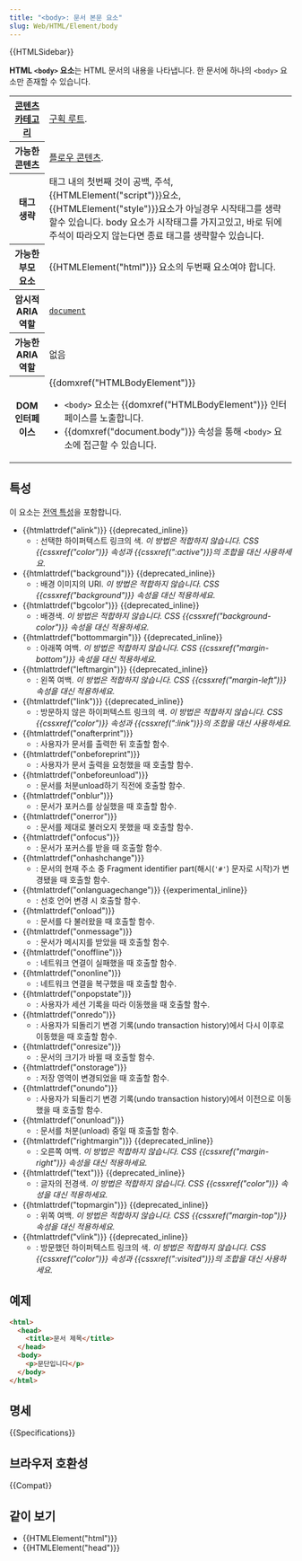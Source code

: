 ```yaml
---
title: "<body>: 문서 본문 요소"
slug: Web/HTML/Element/body
---
```


{{HTMLSidebar}}

**HTML `<body>` 요소**는 HTML 문서의 내용을 나타냅니다. 한 문서에 하나의 `<body>` 요소만 존재할 수 있습니다.

<table class="properties">
  <tbody>
    <tr>
      <th scope="row">
        <a href="/ko/docs/Web/Guide/HTML/Content_categories">콘텐츠 카테고리</a>
      </th>
      <td>
        <a
          href="/ko/docs/Web/HTML/Sections_and_Outlines_of_an_HTML5_document#Sectioning_roots"
          >구획 루트</a
        >.
      </td>
    </tr>
    <tr>
      <th scope="row">가능한 콘텐츠</th>
      <td>
        <a href="/ko/docs/Web/Guide/HTML/Content_categories#플로우_콘텐츠"
          >플로우 콘텐츠</a
        >.
      </td>
    </tr>
    <tr>
      <th scope="row">태그 생략</th>
      <td>
        태그 내의 첫번째 것이 공백, 주석, {{HTMLElement("script")}}요소,
        {{HTMLElement("style")}}요소가 아닐경우 시작태그를 생략할수
        있습니다. body 요소가 시작태그를 가지고있고, 바로 뒤에 주석이 따라오지
        않는다면 종료 태그를 생략할수 있습니다.
      </td>
    </tr>
    <tr>
      <th scope="row">가능한 부모 요소</th>
      <td>{{HTMLElement("html")}} 요소의 두번째 요소여야 합니다.</td>
    </tr>
    <tr>
      <th scope="row">암시적 ARIA 역할</th>
      <td>
        <a href="/ko/docs/Web/Accessibility/ARIA/Roles/Document_Role"
          ><code>document</code></a
        >
      </td>
    </tr>
    <tr>
      <th scope="row">가능한 ARIA 역할</th>
      <td>없음</td>
    </tr>
    <tr>
      <th scope="row">DOM 인터페이스</th>
      <td>
        {{domxref("HTMLBodyElement")}}
        <ul>
          <li>
            <code>&#x3C;body></code> 요소는
            {{domxref("HTMLBodyElement")}} 인터페이스를 노출합니다.
          </li>
          <li>
            {{domxref("document.body")}} 속성을 통해
            <code>&#x3C;body></code> 요소에 접근할 수 있습니다.
          </li>
        </ul>
      </td>
    </tr>
  </tbody>
</table>

## 특성

이 요소는 [전역 특성](/ko/docs/Web/HTML/Global_attributes)을 포함합니다.

- {{htmlattrdef("alink")}} {{deprecated_inline}}
  - : 선택한 하이퍼텍스트 링크의 색. _이 방법은 적합하지 않습니다. CSS {{cssxref("color")}} 속성과 {{cssxref(":active")}}의 조합을 대신 사용하세요._
- {{htmlattrdef("background")}} {{deprecated_inline}}
  - : 배경 이미지의 URI. _이 방법은 적합하지 않습니다. CSS {{cssxref("background")}} 속성을 대신 적용하세요._
- {{htmlattrdef("bgcolor")}} {{deprecated_inline}}
  - : 배경색. _이 방법은 적합하지 않습니다. CSS {{cssxref("background-color")}} 속성을 대신 적용하세요._
- {{htmlattrdef("bottommargin")}} {{deprecated_inline}}
  - : 아래쪽 여백. _이 방법은 적합하지 않습니다. CSS {{cssxref("margin-bottom")}} 속성을 대신 적용하세요._
- {{htmlattrdef("leftmargin")}} {{deprecated_inline}}
  - : 왼쪽 여백. _이 방법은 적합하지 않습니다. CSS {{cssxref("margin-left")}} 속성을 대신 적용하세요._
- {{htmlattrdef("link")}} {{deprecated_inline}}
  - : 방문하지 않은 하이퍼텍스트 링크의 색. _이 방법은 적합하지 않습니다. CSS {{cssxref("color")}} 속성과 {{cssxref(":link")}}의 조합을 대신 사용하세요._
- {{htmlattrdef("onafterprint")}}
  - : 사용자가 문서를 출력한 뒤 호출할 함수.
- {{htmlattrdef("onbeforeprint")}}
  - : 사용자가 문서 출력을 요청했을 때 호출할 함수.
- {{htmlattrdef("onbeforeunload")}}
  - : 문서를 처분unload하기 직전에 호출할 함수.
- {{htmlattrdef("onblur")}}
  - : 문서가 포커스를 상실했을 때 호출할 함수.
- {{htmlattrdef("onerror")}}
  - : 문서를 제대로 불러오지 못했을 때 호출할 함수.
- {{htmlattrdef("onfocus")}}
  - : 문서가 포커스를 받을 때 호출할 함수.
- {{htmlattrdef("onhashchange")}}
  - : 문서의 현재 주소 중 Fragment identifier part(해시(`'#'`) 문자로 시작)가 변경됐을 때 호출할 함수.
- {{htmlattrdef("onlanguagechange")}} {{experimental_inline}}
  - : 선호 언어 변경 시 호출할 함수.
- {{htmlattrdef("onload")}}
  - : 문서를 다 불러왔을 때 호출할 함수.
- {{htmlattrdef("onmessage")}}
  - : 문서가 메시지를 받았을 때 호출할 함수.
- {{htmlattrdef("onoffline")}}
  - : 네트워크 연결이 실패했을 때 호출할 함수.
- {{htmlattrdef("ononline")}}
  - : 네트워크 연결을 복구했을 때 호출할 함수.
- {{htmlattrdef("onpopstate")}}
  - : 사용자가 세션 기록을 따라 이동했을 때 호출할 함수.
- {{htmlattrdef("onredo")}}
  - : 사용자가 되돌리기 변경 기록(undo transaction history)에서 다시 이후로 이동했을 때 호출할 함수.
- {{htmlattrdef("onresize")}}
  - : 문서의 크기가 바뀔 때 호출할 함수.
- {{htmlattrdef("onstorage")}}
  - : 저장 영역이 변경되었을 때 호출할 함수.
- {{htmlattrdef("onundo")}}
  - : 사용자가 되돌리기 변경 기록(undo transaction history)에서 이전으로 이동했을 때 호출할 함수.
- {{htmlattrdef("onunload")}}
  - : 문서를 처분(unload) 중일 때 호출할 함수.
- {{htmlattrdef("rightmargin")}} {{deprecated_inline}}
  - : 오른쪽 여백. _이 방법은 적합하지 않습니다. CSS {{cssxref("margin-right")}} 속성을 대신 적용하세요._
- {{htmlattrdef("text")}} {{deprecated_inline}}
  - : 글자의 전경색. _이 방법은 적합하지 않습니다. CSS {{cssxref("color")}} 속성을 대신 적용하세요._
- {{htmlattrdef("topmargin")}} {{deprecated_inline}}
  - : 위쪽 여백. _이 방법은 적합하지 않습니다. CSS {{cssxref("margin-top")}} 속성을 대신 적용하세요._
- {{htmlattrdef("vlink")}} {{deprecated_inline}}
  - : 방문했던 하이퍼텍스트 링크의 색. _이 방법은 적합하지 않습니다. CSS {{cssxref("color")}} 속성과 {{cssxref(":visited")}}의 조합을 대신 사용하세요._

## 예제

```html
<html>
  <head>
    <title>문서 제목</title>
  </head>
  <body>
    <p>문단입니다</p>
  </body>
</html>
```

## 명세

{{Specifications}}

## 브라우저 호환성

{{Compat}}

## 같이 보기

- {{HTMLElement("html")}}
- {{HTMLElement("head")}}
